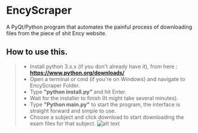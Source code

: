 # EncyScraper
A PyQt/Python program that automates the painful process of downloading files from the piece of shit Ency website.

## How to use this.

> - Install python 3.x.x (if you don't already have it), from here : **https://www.python.org/downloads/**
> - Open a terminal or cmd (if you're on Windows) and navigate to EncyScraper Folder.
> - Type **"python install.py"** and hit Enter.
> - Wait for the installer to finish (It might take several minutes).
> - Type **"Python main.py"** to start the program, the interface is straight forward and simple to use.
> - Choose a subject and click download to start downloading the exam files for that subject.
![alt text](https://i.ibb.co/4sHXd1Z/ency-scraper.png)
